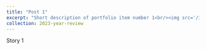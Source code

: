 ```yaml
---
title: "Post 1"
excerpt: "Short description of portfolio item number 1<br/><img src='/images/500x300.png'>"
collection: 2023-year-review
---
```


Story 1
